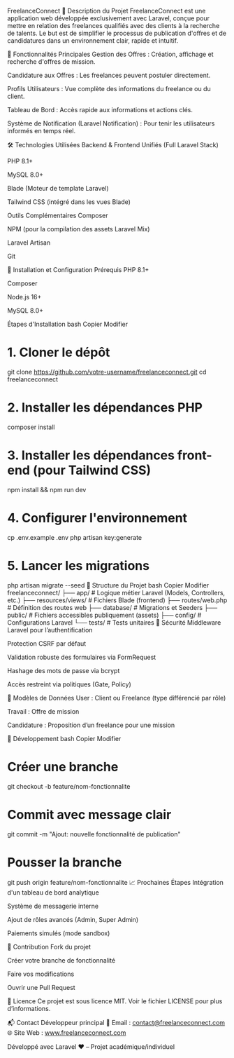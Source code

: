 FreelanceConnect
📌 Description du Projet
FreelanceConnect est une application web développée exclusivement avec Laravel, conçue pour mettre en relation des freelances qualifiés avec des clients à la recherche de talents. Le but est de simplifier le processus de publication d'offres et de candidatures dans un environnement clair, rapide et intuitif.

🚀 Fonctionnalités Principales
Gestion des Offres : Création, affichage et recherche d'offres de mission.

Candidature aux Offres : Les freelances peuvent postuler directement.

Profils Utilisateurs : Vue complète des informations du freelance ou du client.

Tableau de Bord : Accès rapide aux informations et actions clés.

Système de Notification (Laravel Notification) : Pour tenir les utilisateurs informés en temps réel.

🛠 Technologies Utilisées
Backend & Frontend Unifiés (Full Laravel Stack)


PHP 8.1+

MySQL 8.0+

Blade (Moteur de template Laravel)

Tailwind CSS (intégré dans les vues Blade)

Outils Complémentaires
Composer

NPM (pour la compilation des assets Laravel Mix)

Laravel Artisan

Git

🔧 Installation et Configuration
Prérequis
PHP 8.1+

Composer

Node.js 16+

MySQL 8.0+

Étapes d'Installation
bash
Copier
Modifier
# 1. Cloner le dépôt
git clone https://github.com/votre-username/freelanceconnect.git
cd freelanceconnect

# 2. Installer les dépendances PHP
composer install

# 3. Installer les dépendances front-end (pour Tailwind CSS)
npm install && npm run dev

# 4. Configurer l'environnement
cp .env.example .env
php artisan key:generate

# 5. Lancer les migrations
php artisan migrate --seed
📁 Structure du Projet
bash
Copier
Modifier
freelanceconnect/
├── app/                # Logique métier Laravel (Models, Controllers, etc.)
├── resources/views/    # Fichiers Blade (frontend)
├── routes/web.php      # Définition des routes web
├── database/           # Migrations et Seeders
├── public/             # Fichiers accessibles publiquement (assets)
├── config/             # Configurations Laravel
└── tests/              # Tests unitaires
🔐 Sécurité
Middleware Laravel pour l’authentification

Protection CSRF par défaut

Validation robuste des formulaires via FormRequest

Hashage des mots de passe via bcrypt

Accès restreint via politiques (Gate, Policy)

🧩 Modèles de Données
User : Client ou Freelance (type différencié par rôle)

Travail : Offre de mission

Candidature : Proposition d’un freelance pour une mission

🚀 Développement
bash
Copier
Modifier
# Créer une branche
git checkout -b feature/nom-fonctionnalite

# Commit avec message clair
git commit -m "Ajout: nouvelle fonctionnalité de publication"

# Pousser la branche
git push origin feature/nom-fonctionnalite
📈 Prochaines Étapes
 Intégration d'un tableau de bord analytique

 Système de messagerie interne

 Ajout de rôles avancés (Admin, Super Admin)

 Paiements simulés (mode sandbox)

🤝 Contribution
Fork du projet

Créer votre branche de fonctionnalité

Faire vos modifications

Ouvrir une Pull Request

📄 Licence
Ce projet est sous licence MIT. Voir le fichier LICENSE pour plus d’informations.

📬 Contact
Développeur principal
📧 Email : contact@freelanceconnect.com
🌐 Site Web : www.freelanceconnect.com

Développé avec Laravel ❤️ – Projet académique/individuel

